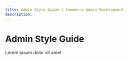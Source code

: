 ```yaml
---
title: Admin Style Guide | Commerce Admin Development
description:
---
```


# Admin Style Guide

Lorem ipsum dolor sit amet
